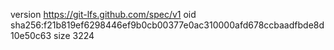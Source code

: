 version https://git-lfs.github.com/spec/v1
oid sha256:f21b819ef6298446ef9b0cb00377e0ac310000afd678ccbaadfbde8d10e50c63
size 3224
